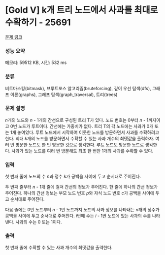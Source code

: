 # [Gold V] k개 트리 노드에서 사과를 최대로 수확하기 - 25691 

[문제 링크](https://www.acmicpc.net/problem/25691) 

### 성능 요약

메모리: 59512 KB, 시간: 532 ms

### 분류

비트마스킹(bitmask), 브루트포스 알고리즘(bruteforcing), 깊이 우선 탐색(dfs), 그래프 이론(graphs), 그래프 탐색(graph_traversal), 트리(trees)

### 문제 설명

<p><em>n</em>개의 노드와 <em>n </em>- 1개의 간선으로 구성된 트리 T가 있다. 노드 번호는 0부터 <em>n </em>- 1까지이고 0번 노드가 루트이다. 간선에는 가중치가 없다. 트리 T의 각 노드에는 사과가 0개 또는 1개 놓여있다. 루트 노드에서 시작하여 이웃한 노드를 방문하면서 사과를 수확하려고 한다. 최대 <em>k</em>개의 노드를 방문하면서 수확할 수 있는 사과 개수의 최댓값을 출력하자. 여러 번 방문한 노드도 한 번 방문한 것으로 생각한다. 루트 노드도 방문한 노드로 생각한다. 사과가 있는 노드를 여러 번 방문해도 최초 한 번만 1개의 사과를 수확할 수 있다.</p>

### 입력 

 <p>첫 번째 줄에 노드의 수 <em>n</em>과 정수 <em>k</em>가 공백을 사이에 두고 순서대로 주어진다.</p>

<p>두 번째 줄부터 <em>n </em>- 1개 줄에 걸쳐 간선의 정보가 주어진다. 한 줄에 하나의 간선 정보가 주어진다. 하나의 간선 정보는 부모 노드 번호 <em>p</em>와 자식 노드 번호 <em>c</em>가 공백을 사이에 두고 순서대로 주어진다.</p>

<p>다음 줄에는 0번 노드부터 <em>n </em>- 1번 노드까지 노드의 사과 정보를 나타내는 <em>n</em>개의 정수가 공백을 사이에 두고 순서대로 주어진다. <em>i</em>번째 수는 <em>i </em>- 1번 노드에 있는 사과의 수를 나타낸다. 사과의 수는 0 또는 1이다.</p>

### 출력 

 <p>첫 번째 줄에 수확할 수 있는 사과 개수의 최댓값을 출력한다.</p>

